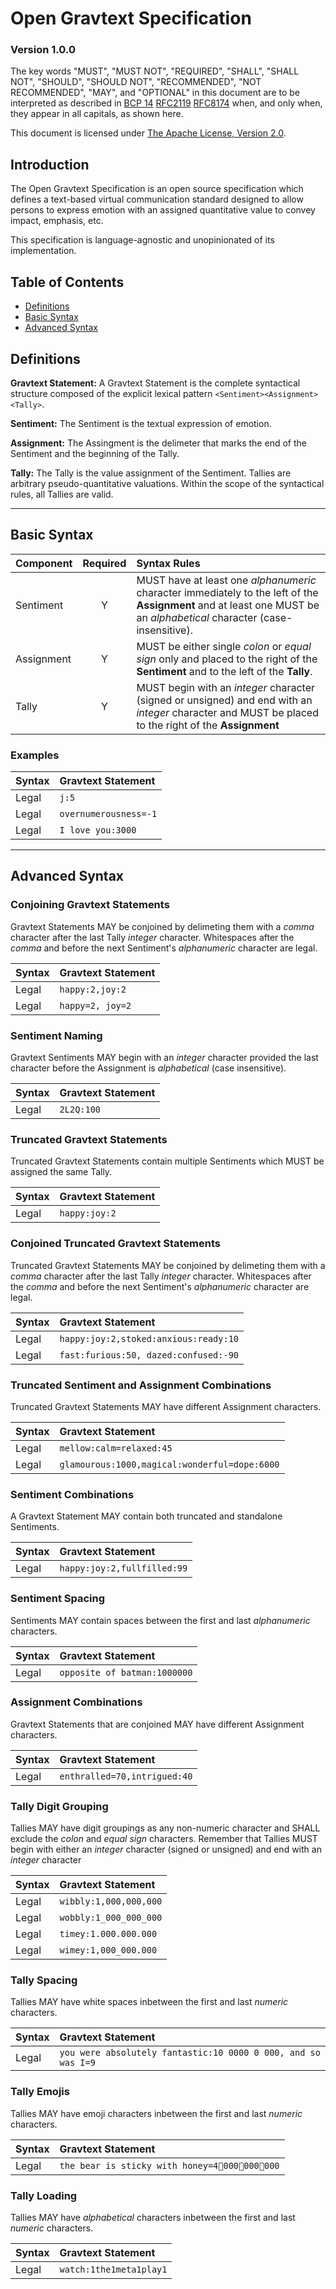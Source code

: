 # Open Gravtext Specification


### Version 1.0.0 

The key words "MUST", "MUST NOT", "REQUIRED", "SHALL", "SHALL NOT", "SHOULD", "SHOULD NOT", "RECOMMENDED", "NOT RECOMMENDED", "MAY", and "OPTIONAL" in this document are to be interpreted as described in [BCP 14](https://tools.ietf.org/html/bcp14) [RFC2119](https://tools.ietf.org/html/rfc2119) [RFC8174](https://tools.ietf.org/html/rfc8174) when, and only when, they appear in all capitals, as shown here.

This document is licensed under [The Apache License, Version 2.0](https://www.apache.org/licenses/LICENSE-2.0.html).

## Introduction 

The Open Gravtext Specification is an open source specification which defines a text-based virtual communication standard designed to allow persons to express emotion with an assigned quantitative value to convey impact, emphasis, etc.

This specification is language-agnostic and unopinionated of its implementation. 

## Table of Contents 
<!-- TOC depthFrom:1 depthTo:3 withLinks:1 updateOnSave:1 orderedList:0 -->

- [Definitions](#definitions)
- [Basic Syntax](#basicSyntax)
- [Advanced Syntax](#advancedSyntax)

<!-- /TOC -->

## <a name="definitions"></a>Definitions 

**Gravtext Statement:** A Gravtext Statement is the complete syntactical structure composed of the explicit lexical pattern `<Sentiment><Assignment><Tally>`.

**Sentiment:** The Sentiment is the textual expression of emotion.

**Assignment:** The Assingment is the delimeter that marks the end of the Sentiment and the beginning of the Tally.

**Tally:** The Tally is the value assignment of the Sentiment. Tallies are arbitrary pseudo-quantitative valuations. Within the scope of the syntactical rules, all Tallies are valid.

---

## <a name="basicSyntax"></a>Basic Syntax 

| Component |  Required | Syntax Rules |
| :- | :-: | :- |
| Sentiment | Y | MUST have at least one _alphanumeric_ character immediately to the left of the **Assignment** and at least one MUST be an _alphabetical_ character (case-insensitive). |
| Assignment | Y | MUST be either single _colon_ or _equal sign_ only and placed to the right of the **Sentiment** and to the left of the **Tally**. |
| Tally | Y | MUST begin with an _integer_ character (signed or unsigned) and end with an _integer_ character and MUST be placed to the right of the **Assignment** |

### Examples 

| Syntax | Gravtext Statement |
| :- | :- |
| Legal | `j:5` ||
| Legal | `overnumerousness=-1` | - |
| Legal | `I love you:3000` |

---

## <a name="advancedSyntax"></a>Advanced Syntax

### Conjoining Gravtext Statements 

Gravtext Statements MAY be conjoined by delimeting them with a _comma_ character after the last Tally _integer_ character. Whitespaces after the _comma_ and before the next Sentiment's _alphanumeric_ character are legal.

| Syntax | Gravtext Statement |
| :- | :- |
| Legal | `happy:2,joy:2` |
| Legal | `happy=2, joy=2` |

### Sentiment Naming 

Gravtext Sentiments MAY begin with an _integer_ character provided the last character before the Assignment is _alphabetical_ (case insensitive).

| Syntax | Gravtext Statement |
| :- | :- |
| Legal | `2L2Q:100` |

### Truncated Gravtext Statements 

Truncated Gravtext Statements contain multiple Sentiments which MUST be assigned the same Tally.

| Syntax | Gravtext Statement |
| :- | :- |
| Legal | `happy:joy:2` |

### Conjoined Truncated Gravtext Statements  

Truncated Gravtext Statements MAY be conjoined by delimeting them with a _comma_ character after the last Tally _integer_ character. Whitespaces after the _comma_ and before the next Sentiment's _alphanumeric_ character are legal.

| Syntax | Gravtext Statement |
| :- | :- |
| Legal | `happy:joy:2,stoked:anxious:ready:10` |
| Legal | `fast:furious:50, dazed:confused:-90` |

### Truncated Sentiment and Assignment Combinations 

Truncated Gravtext Statements MAY have different Assignment characters.

| Syntax | Gravtext Statement |
| :- | :- |
| Legal | `mellow:calm=relaxed:45` |
| Legal | `glamourous:1000,magical:wonderful=dope:6000` |

### Sentiment Combinations 

A Gravtext Statement MAY contain both truncated and standalone Sentiments.

| Syntax | Gravtext Statement |
| :- | :- |
| Legal | `happy:joy:2,fullfilled:99` |

### Sentiment Spacing 

Sentiments MAY contain spaces between the first and last _alphanumeric_ characters. 

| Syntax | Gravtext Statement |
| :- | :- |
| Legal |  `opposite of batman:1000000` |

### Assignment Combinations 

Gravtext Statements that are conjoined MAY have different Assignment characters.

| Syntax | Gravtext Statement |
| :- | :- |
| Legal | `enthralled=70,intrigued:40` |

### Tally Digit Grouping 

Tallies MAY have digit groupings as any non-numeric character and SHALL exclude the _colon_ and _equal sign_ characters. Remember that Tallies MUST begin with either an _integer_ character (signed or unsigned) and end with an _integer_ character

| Syntax | Gravtext Statement |
| :- | :- |
| Legal | `wibbly:1,000,000,000` |
| Legal | `wobbly:1_000_000_000` |
| Legal | `timey:1.000.000.000` |
| Legal | `wimey:1,000_000.000` |

### Tally Spacing 

Tallies MAY have white spaces inbetween the first and last _numeric_ characters. 

| Syntax | Gravtext Statement |
| :- | :- |
| Legal | `you were absolutely fantastic:10 0000 0 000, and so was I=9` |

### Tally Emojis 

Tallies MAY have emoji characters inbetween the first and last _numeric_ characters.

| Syntax | Gravtext Statement |
| :- | :- |
| Legal | `the bear is sticky with honey=4🐻000🐻000🐻000` |

### Tally Loading

Tallies MAY have _alphabetical_ characters inbetween the first and last _numeric_ characters.

| Syntax | Gravtext Statement |
| :- | :- |
| Legal | `watch:1the1meta1play1` |

